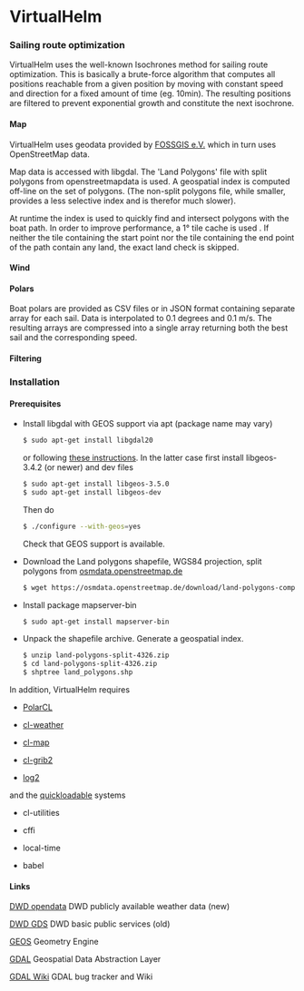 # VirtualHelm

### Sailing route optimization

VirtualHelm uses the well-known Isochrones method for sailing route optimization. This is basically a brute-force algorithm that computes all positions reachable from a given position by moving with constant speed and direction for a fixed amount of time (eg. 10min). The resulting positions are filtered to prevent exponential growth and constitute the next isochrone.

#### Map
VirtualHelm uses geodata provided by [FOSSGIS e.V.](https://www.fossgis.de/) which in turn uses OpenStreetMap data.

Map data is accessed with libgdal. The 'Land Polygons' file with split polygons from openstreetmapdata is used. A geospatial index is computed off-line on the set of polygons. (The non-split polygons file, while smaller, provides a less selective index and is therefor much slower).

At runtime the index is used to quickly find and intersect polygons with the boat path. In order to improve performance, a 1° tile cache is used . If neither the tile containing the start point nor the tile containing the end point of the path contain any land, the exact land check is skipped.

#### Wind
#### Polars
Boat polars are provided as CSV files or in JSON format containing separate array for each sail. Data is interpolated to 0.1 degrees and 0.1 m/s. The resulting arrays are compressed into a single array returning both the best sail and the corresponding speed. 

#### Filtering


### Installation

#### Prerequisites


*	Install libgdal with GEOS support via apt (package name may vary)
	
	```bash
	$ sudo apt-get install libgdal20
	```

	or following [these instructions](https://trac.osgeo.org/gdal/wiki/BuildingOnUnix). 
	In the latter case first install libgeos-3.4.2 (or newer) and dev files
	
	```bash
	$ sudo apt-get install libgeos-3.5.0
	$ sudo apt-get install libgeos-dev
	```
	Then do

	```bash
	$ ./configure --with-geos=yes
	```

	Check that GEOS support is available.

*	Download the Land polygons shapefile, WGS84 projection, split polygons from [osmdata.openstreetmap.de](https://osmdata.openstreetmap.de/data/land-polygons.html)

	```bash
	$ wget https://osmdata.openstreetmap.de/download/land-polygons-complete-4326.zip
	```

*	Install package mapserver-bin

	```bash
	$ sudo apt-get install mapserver-bin
	```

*	Unpack the shapefile archive. Generate a geospatial index.

	```bash 
	$ unzip land-polygons-split-4326.zip
	$ cd land-polygons-split-4326.zip
	$ shptree land_polygons.shp
	```

In addition, VirtualHelm requires 

*	[PolarCL](https://github.com/mak08/PolarCL)

*	[cl-weather](https://github.com/mak08/cl-weather)

*	[cl-map](https://github.com/mak08/cl-map)

*	[cl-grib2](https://github.com/mak08/cl-grib2)

*	[log2](https://github.com/mak08/log2)
	
and	the [quickloadable](https://www.quicklisp.org/beta/) systems

*	cl-utilities

*	cffi

*	local-time

*	babel
	

#### Links
[DWD opendata](https://opendata.dwd.de/) DWD publicly available weather data (new)

[DWD GDS](http://www.dwd.de/DE/leistungen/gds/gds.html) DWD basic public services (old)

[GEOS](https://trac.osgeo.org/geos/) Geometry Engine

[GDAL](http://www.gdal.org/) Geospatial Data Abstraction Layer

[GDAL Wiki](https://trac.osgeo.org/gdal/) GDAL bug tracker and Wiki

